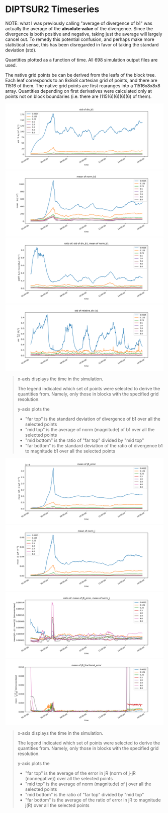 # DIPTSUR2 Timeseries

NOTE: what I was previously calling "average of divergence of b1" was actually
the average of the **absolute value** of the divergence.
Since the divergence is both positive and negative,
taking just the average will largely cancel out.
To remedy this potential confusion, and perhaps make more statistical sense,
this has been disregarded in favor of taking the standard deviation (std).

Quantities plotted as a function of time. All 698 simulation output files are used.

The native grid points be can be derived from the leafs of the block tree. 
Each leaf corresponds to an 8x8x8 cartesian grid of points, and there are 11516 of them.
The native grid points are first rearanges into a 11516x8x8x8 array.
Quantities depending on first derivatives were calculated only at points not on block boundaries 
(i.e. there are (11516)(6)(6)(6) of them).

![](div_b1_std.png)
![](norm_b1_mean.png)
![](ratio_b1.png)
![](relative_div_b1_std.png)
> x-axis displays the time in the simulation.
>
> The legend indicated which set of points were selected to derive the quantities from.
> Namely, only those in blocks with the specified grid resolution.
>
> y-axis plots the 
> - "far top" is the standard deviation of divergence of b1 over all the selected points
> - "mid top" is the average of norm (magnitude) of b1 over all the selected points
> - "mid bottom" is the ratio of "far top" divided by "mid top"
> - "far bottom" is the standard deviation of the ratio of divergence b1 to magnitude b1 over all the selected points

![](jR_error_mean.png)
![](norm_j_mean.png)
![](ratio_jR.png)
![](jR_fractional_error_mean.png)
> x-axis displays the time in the simulation.
>
> The legend indicated which set of points were selected to derive the quantities from.
> Namely, only those in blocks with the specified grid resolution.
>
> y-axis plots the 
> - "far top" is the average of the error in jR (norm of j-jR (nonnegative)) over all the selected points
> - "mid top" is the average of norm (magnitude) of j over all the selected points
> - "mid bottom" is the ratio of "far top" divided by "mid top"
> - "far bottom" is the average of the ratio of error in jR to magnitude j(R) over all the selected points

